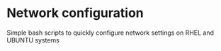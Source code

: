 # Network configuration
Simple bash scripts to quickly configure network settings on RHEL and UBUNTU systems
